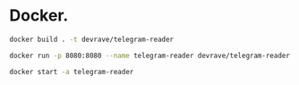 # Docker.

```sh
docker build . -t devrave/telegram-reader
```

```sh
docker run -p 8080:8080 --name telegram-reader devrave/telegram-reader
```

```sh
docker start -a telegram-reader
```
